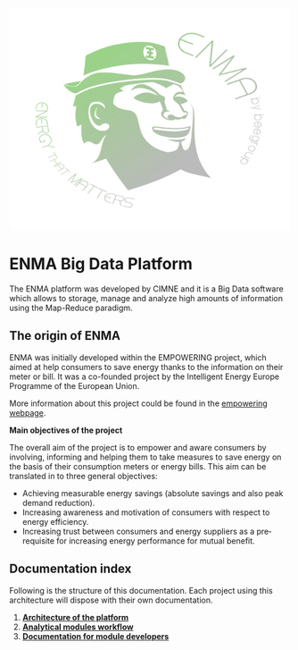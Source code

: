 <img src="Enma-greengrey.png" width="800" height="400"/>

# ENMA Big Data Platform

The ENMA platform was developed by CIMNE and it is a Big Data software which allows to storage, manage and analyze high amounts of information using the Map-Reduce paradigm.

## The origin of ENMA

ENMA was initially developed within the EMPOWERING project, which aimed at help consumers to save energy thanks to the information on their meter or bill. It was a co-founded project by the Intelligent Energy Europe Programme of the European Union.

More information about this project could be found in the [empowering webpage](www.iee-empowering.eu).

**Main objectives of the project**

The overall aim of the project is to empower and aware consumers by involving, informing and helping them to take measures to save energy on the basis of their consumption meters or energy bills. This aim can be translated in to three general objectives:

- Achieving measurable energy savings (absolute savings and also peak demand reduction).
- Increasing awareness and motivation of consumers with respect to energy efficiency.
- Increasing trust between consumers and energy suppliers as a pre‐requisite for increasing energy performance for mutual benefit.


## Documentation index

Following is the structure of this documentation. Each project using this architecture will dispose with their own documentation.

1. **[Architecture of the platform](architecture/system_architecture.md)**
2. **[Analytical modules workflow](modules/workflow.md)**
3. **[Documentation for module developers](developers/developers.md)**
   